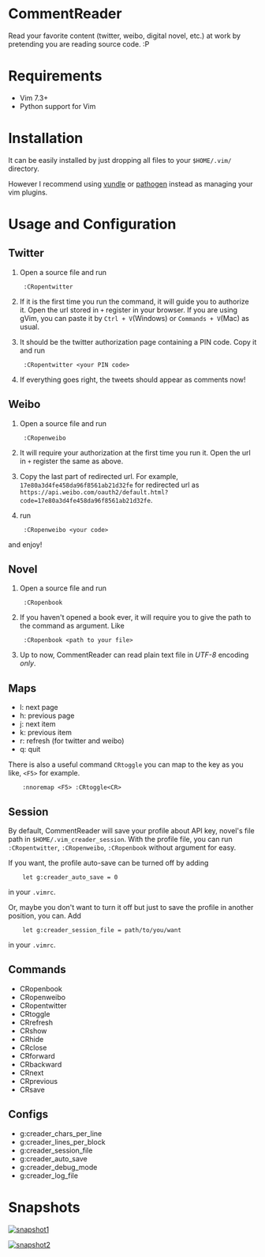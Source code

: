 CommentReader
=============

Read your favorite content (twitter, weibo, digital novel, etc.) at work by pretending you are reading source code. :P

Requirements
============

- Vim 7.3+
- Python support for Vim

Installation
=============

It can be easily installed by just dropping all files to your `$HOME/.vim/` directory.

However I recommend using [vundle](https://github.com/gmarik/vundle/) or [pathogen](https://github.com/tpope/vim-pathogen/) instead as managing your vim plugins.

Usage and Configuration
=============

Twitter
-------------
1. Open a source file and run

        :CRopentwitter

2. If it is the first time you run the command, it will guide you to authorize it. Open the url stored in `+` register in your browser. If you are using gVim, you can paste it by `Ctrl + V`(Windows) or `Commands + V`(Mac) as usual.

3. It should be the twitter authorization page containing a PIN code. Copy it and run

        :CRopentwitter <your PIN code>

4. If everything goes right, the tweets should appear as comments now!

Weibo
-------------
1. Open a source file and run

        :CRopenweibo

2. It will require your authorization at the first time you run it. Open the url in `+` register the same as above.

3. Copy the last part of redirected url. For example, `17e80a3d4fe458da96f8561ab21d32fe` for redirected url as `https://api.weibo.com/oauth2/default.html?code=17e80a3d4fe458da96f8561ab21d32fe`.

4. run

        :CRopenweibo <your code>
    
and enjoy!

Novel
-------------
1. Open a source file and run

        :CRopenbook

2. If you haven't opened a book ever, it will require you to give the path to the command as argument. Like

        :CRopenbook <path to your file>

3. Up to now, CommentReader can read plain text file in *UTF-8* encoding *only*.

Maps
-------------
- l: next page
- h: previous page
- j: next item
- k: previous item
- r: refresh (for twitter and weibo)
- q: quit

There is also a useful command `CRtoggle` you can map to the key as you like, `<F5>` for example.

        :nnoremap <F5> :CRtoggle<CR>

Session
-------------
By default, CommentReader will save your profile about API key, novel's file path in `$HOME/.vim_creader_session`. With the profile file, you can run `:CRopentwitter`, `:CRopenweibo`, `:CRopenbook` without argument for easy.

If you want, the profile auto-save can be turned off by adding

        let g:creader_auto_save = 0

in your `.vimrc`.

Or, maybe you don't want to turn it off but just to save the profile in another position, you can. Add

        let g:creader_session_file = path/to/you/want

in your `.vimrc`.

Commands
-------------
- CRopenbook
- CRopenweibo   
- CRopentwitter 
- CRtoggle      
- CRrefresh     
- CRshow        
- CRhide        
- CRclose       
- CRforward     
- CRbackward    
- CRnext        
- CRprevious    
- CRsave        


Configs
-------------
- g:creader_chars_per_line
- g:creader_lines_per_block
- g:creader_session_file
- g:creader_auto_save
- g:creader_debug_mode
- g:creader_log_file

Snapshots
=============
[![snapshot1](https://raw.github.com/dyng/CommentReader/master/screenshots/thumbnail1.png)](https://raw.github.com/dyng/CommentReader/master/screenshots/full1.png)

[![snapshot2](https://raw.github.com/dyng/CommentReader/master/screenshots/thumbnail2.png)](https://raw.github.com/dyng/CommentReader/master/screenshots/full2.png)
